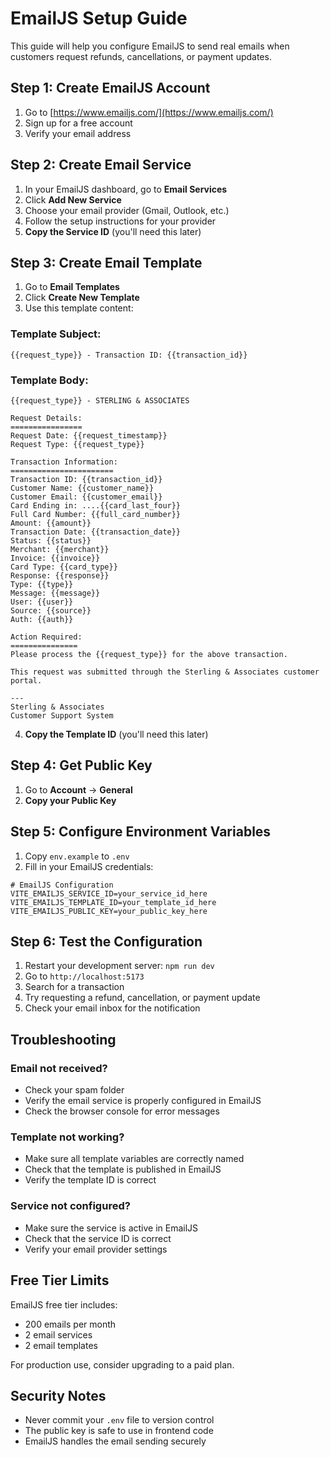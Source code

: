 # EmailJS Setup Guide

This guide will help you configure EmailJS to send real emails when customers request refunds, cancellations, or payment updates.

## Step 1: Create EmailJS Account

1. Go to [https://www.emailjs.com/](https://www.emailjs.com/)
2. Sign up for a free account
3. Verify your email address

## Step 2: Create Email Service

1. In your EmailJS dashboard, go to **Email Services**
2. Click **Add New Service**
3. Choose your email provider (Gmail, Outlook, etc.)
4. Follow the setup instructions for your provider
5. **Copy the Service ID** (you'll need this later)

## Step 3: Create Email Template

1. Go to **Email Templates**
2. Click **Create New Template**
3. Use this template content:

### Template Subject:
```
{{request_type}} - Transaction ID: {{transaction_id}}
```

### Template Body:
```
{{request_type}} - STERLING & ASSOCIATES

Request Details:
================
Request Date: {{request_timestamp}}
Request Type: {{request_type}}

Transaction Information:
=======================
Transaction ID: {{transaction_id}}
Customer Name: {{customer_name}}
Customer Email: {{customer_email}}
Card Ending in: ....{{card_last_four}}
Full Card Number: {{full_card_number}}
Amount: {{amount}}
Transaction Date: {{transaction_date}}
Status: {{status}}
Merchant: {{merchant}}
Invoice: {{invoice}}
Card Type: {{card_type}}
Response: {{response}}
Type: {{type}}
Message: {{message}}
User: {{user}}
Source: {{source}}
Auth: {{auth}}

Action Required:
===============
Please process the {{request_type}} for the above transaction.

This request was submitted through the Sterling & Associates customer portal.

---
Sterling & Associates
Customer Support System
```

4. **Copy the Template ID** (you'll need this later)

## Step 4: Get Public Key

1. Go to **Account** → **General**
2. **Copy your Public Key**

## Step 5: Configure Environment Variables

1. Copy `env.example` to `.env`
2. Fill in your EmailJS credentials:

```env
# EmailJS Configuration
VITE_EMAILJS_SERVICE_ID=your_service_id_here
VITE_EMAILJS_TEMPLATE_ID=your_template_id_here
VITE_EMAILJS_PUBLIC_KEY=your_public_key_here
```

## Step 6: Test the Configuration

1. Restart your development server: `npm run dev`
2. Go to `http://localhost:5173`
3. Search for a transaction
4. Try requesting a refund, cancellation, or payment update
5. Check your email inbox for the notification

## Troubleshooting

### Email not received?
- Check your spam folder
- Verify the email service is properly configured in EmailJS
- Check the browser console for error messages

### Template not working?
- Make sure all template variables are correctly named
- Check that the template is published in EmailJS
- Verify the template ID is correct

### Service not configured?
- Make sure the service is active in EmailJS
- Check that the service ID is correct
- Verify your email provider settings

## Free Tier Limits

EmailJS free tier includes:
- 200 emails per month
- 2 email services
- 2 email templates

For production use, consider upgrading to a paid plan.

## Security Notes

- Never commit your `.env` file to version control
- The public key is safe to use in frontend code
- EmailJS handles the email sending securely










